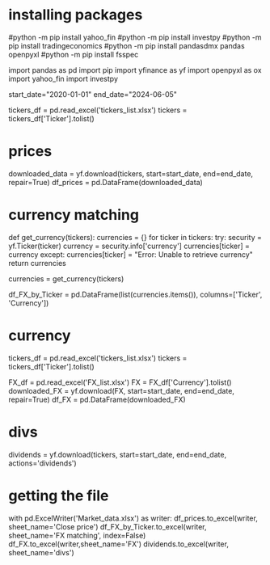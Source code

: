 # installing packages
#python -m pip install yahoo_fin
#python -m pip install investpy
#python -m pip install tradingeconomics
#python -m pip install pandasdmx pandas openpyxl
#python -m pip install fsspec

import pandas as pd
import pip
import yfinance as yf
import openpyxl as ox
import yahoo_fin
import investpy

start_date="2020-01-01"
end_date="2024-06-05"

tickers_df = pd.read_excel('tickers_list.xlsx') 
tickers = tickers_df['Ticker'].tolist() 

# prices
downloaded_data = yf.download(tickers, start=start_date, end=end_date, repair=True)
df_prices = pd.DataFrame(downloaded_data)

# currency matching
def get_currency(tickers):
    currencies = {}
    for ticker in tickers:
        try:
            security = yf.Ticker(ticker)
            currency = security.info['currency']
            currencies[ticker] = currency
        except:
            currencies[ticker] = "Error: Unable to retrieve currency"
    return currencies

currencies = get_currency(tickers)

df_FX_by_Ticker = pd.DataFrame(list(currencies.items()), columns=['Ticker', 'Currency'])


# currency
tickers_df = pd.read_excel('tickers_list.xlsx') 
tickers = tickers_df['Ticker'].tolist() 

FX_df = pd.read_excel('FX_list.xlsx') 
FX = FX_df['Currency'].tolist() 
downloaded_FX = yf.download(FX, start=start_date, end=end_date, repair=True)
df_FX = pd.DataFrame(downloaded_FX)

# divs
dividends = yf.download(tickers, start=start_date, end=end_date, actions='dividends')

# getting the file
with pd.ExcelWriter('Market_data.xlsx') as writer:
    df_prices.to_excel(writer, sheet_name='Close price')
    df_FX_by_Ticker.to_excel(writer, sheet_name='FX matching', index=False)
    df_FX.to_excel(writer,sheet_name='FX')
    dividends.to_excel(writer, sheet_name='divs')



